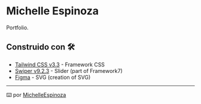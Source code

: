 # Michelle Espinoza 
Portfolio.


## Construido con 🛠️

* [Tailwind CSS v3.3](https://tailwindcss.com/) - Framework CSS
* [Swiper v9.2.3](https://swiperjs.com/) - Slider (part of Framework7)
* [Figma](https://www.figma.com/) - SVG (creation of SVG)

---
⌨️ por [MichelleEspinoza](https://github.com/MichelleEspinoza)

